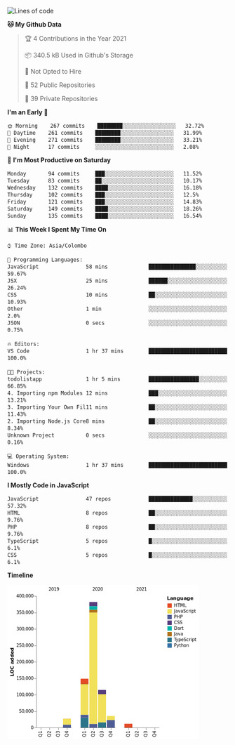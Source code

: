 
<!--START_SECTION:waka-->
![Lines of code](https://img.shields.io/badge/From%20Hello%20World%20I%27ve%20Written-726175%20lines%20of%20code-blue)

**🐱 My Github Data** 

> 🏆 4 Contributions in the Year 2021
 > 
> 📦 340.5 kB Used in Github's Storage 
 > 
> 🚫 Not Opted to Hire
 > 
> 📜 52 Public Repositories 
 > 
> 🔑 39 Private Repositories  
 > 
**I'm an Early 🐤** 

```text
🌞 Morning    267 commits    ████████░░░░░░░░░░░░░░░░░   32.72% 
🌆 Daytime    261 commits    ████████░░░░░░░░░░░░░░░░░   31.99% 
🌃 Evening    271 commits    ████████░░░░░░░░░░░░░░░░░   33.21% 
🌙 Night      17 commits     ░░░░░░░░░░░░░░░░░░░░░░░░░   2.08%

```
📅 **I'm Most Productive on Saturday** 

```text
Monday       94 commits     ███░░░░░░░░░░░░░░░░░░░░░░   11.52% 
Tuesday      83 commits     ██░░░░░░░░░░░░░░░░░░░░░░░   10.17% 
Wednesday    132 commits    ████░░░░░░░░░░░░░░░░░░░░░   16.18% 
Thursday     102 commits    ███░░░░░░░░░░░░░░░░░░░░░░   12.5% 
Friday       121 commits    ███░░░░░░░░░░░░░░░░░░░░░░   14.83% 
Saturday     149 commits    ████░░░░░░░░░░░░░░░░░░░░░   18.26% 
Sunday       135 commits    ████░░░░░░░░░░░░░░░░░░░░░   16.54%

```


📊 **This Week I Spent My Time On** 

```text
⌚︎ Time Zone: Asia/Colombo

💬 Programming Languages: 
JavaScript               58 mins             ███████████████░░░░░░░░░░   59.67% 
JSX                      25 mins             ██████░░░░░░░░░░░░░░░░░░░   26.24% 
CSS                      10 mins             ██░░░░░░░░░░░░░░░░░░░░░░░   10.93% 
Other                    1 min               ░░░░░░░░░░░░░░░░░░░░░░░░░   2.0% 
JSON                     0 secs              ░░░░░░░░░░░░░░░░░░░░░░░░░   0.75%

🔥 Editors: 
VS Code                  1 hr 37 mins        █████████████████████████   100.0%

🐱‍💻 Projects: 
todolistapp              1 hr 5 mins         ████████████████░░░░░░░░░   66.85% 
4. Importing npm Modules 12 mins             ███░░░░░░░░░░░░░░░░░░░░░░   13.21% 
3. Importing Your Own Fil11 mins             ██░░░░░░░░░░░░░░░░░░░░░░░   11.43% 
2. Importing Node.js Core8 mins              ██░░░░░░░░░░░░░░░░░░░░░░░   8.34% 
Unknown Project          0 secs              ░░░░░░░░░░░░░░░░░░░░░░░░░   0.16%

💻 Operating System: 
Windows                  1 hr 37 mins        █████████████████████████   100.0%

```

**I Mostly Code in JavaScript** 

```text
JavaScript               47 repos            ██████████████░░░░░░░░░░░   57.32% 
HTML                     8 repos             ██░░░░░░░░░░░░░░░░░░░░░░░   9.76% 
PHP                      8 repos             ██░░░░░░░░░░░░░░░░░░░░░░░   9.76% 
TypeScript               5 repos             █░░░░░░░░░░░░░░░░░░░░░░░░   6.1% 
CSS                      5 repos             █░░░░░░░░░░░░░░░░░░░░░░░░   6.1%

```


**Timeline**

![Chart not found](https://raw.githubusercontent.com/ccweerasinghe1994/ccweerasinghe1994/master/charts/bar_graph.png) 


<!--END_SECTION:waka-->

